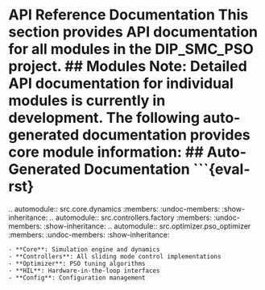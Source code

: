 # API Reference Documentation This section provides API documentation for all modules in the DIP_SMC_PSO project. ## Modules **Note**: Detailed API documentation for individual modules is currently in development. The following auto-generated documentation provides core module information: ## Auto-Generated Documentation ```{eval-rst}
.. automodule:: src.core.dynamics :members: :undoc-members: :show-inheritance: .. automodule:: src.controllers.factory :members: :undoc-members: :show-inheritance: .. automodule:: src.optimizer.pso_optimizer :members: :undoc-members: :show-inheritance:
``` ## Overview The API documentation is automatically generated from Python docstrings using Sphinx autodoc. This ensures the documentation stays synchronized with the codebase. Key modules include:
- **Core**: Simulation engine and dynamics
- **Controllers**: All sliding mode control implementations
- **Optimizer**: PSO tuning algorithms
- **HIL**: Hardware-in-the-loop interfaces
- **Config**: Configuration management
